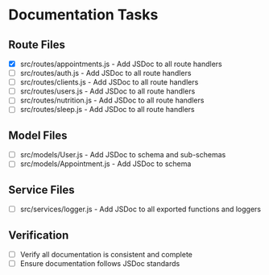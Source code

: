 # Documentation Tasks

## Route Files
- [x] src/routes/appointments.js - Add JSDoc to all route handlers
- [ ] src/routes/auth.js - Add JSDoc to all route handlers
- [ ] src/routes/clients.js - Add JSDoc to all route handlers
- [ ] src/routes/users.js - Add JSDoc to all route handlers
- [ ] src/routes/nutrition.js - Add JSDoc to all route handlers
- [ ] src/routes/sleep.js - Add JSDoc to all route handlers

## Model Files
- [ ] src/models/User.js - Add JSDoc to schema and sub-schemas
- [ ] src/models/Appointment.js - Add JSDoc to schema

## Service Files
- [ ] src/services/logger.js - Add JSDoc to all exported functions and loggers

## Verification
- [ ] Verify all documentation is consistent and complete
- [ ] Ensure documentation follows JSDoc standards
